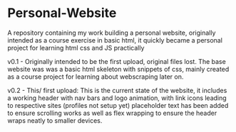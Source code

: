 # Personal-Website
A repository containing my work building a personal website, originally intended as a course exercise in basic html, it quickly became a personal project for learning html css and JS practically

v0.1 - Originally intended to be the first upload, original files lost. The base website was was a basic html skeleton with snippets of css, mainly created as a course project for learning about webscraping later on. 

v0.2 - This/ first upload: This is the current state of the website, it includes a working header with nav bars and logo animation, with link icons leading to respective sites (profiles not setup yet) placeholder text has been added to ensure scrolling works as well as flex wrapping to ensure the header wraps neatly to smaller devices.
